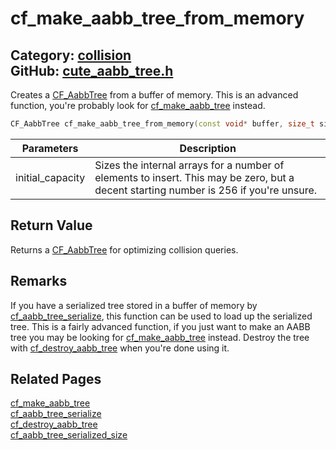 [](../header.md ':include')

# cf_make_aabb_tree_from_memory

Category: [collision](/api_reference?id=collision)  
GitHub: [cute_aabb_tree.h](https://github.com/RandyGaul/cute_framework/blob/master/include/cute_aabb_tree.h)  
---

Creates a [CF_AabbTree](/collision/cf_aabbtree.md) from a buffer of memory. This is an advanced function, you're probably look for [cf_make_aabb_tree](/collision/cf_make_aabb_tree.md) instead.

```cpp
CF_AabbTree cf_make_aabb_tree_from_memory(const void* buffer, size_t size /*= NULL*/);
```

Parameters | Description
--- | ---
initial_capacity | Sizes the internal arrays for a number of elements to insert. This may be zero, but a decent starting number is 256 if you're unsure.

## Return Value

Returns a [CF_AabbTree](/collision/cf_aabbtree.md) for optimizing collision queries.

## Remarks

If you have a serialized tree stored in a buffer of memory by [cf_aabb_tree_serialize](/collision/cf_aabb_tree_serialize.md), this function can be used to load up the serialized tree. This is a fairly advanced
function, if you just want to make an AABB tree you may be looking for [cf_make_aabb_tree](/collision/cf_make_aabb_tree.md) instead. Destroy the tree with [cf_destroy_aabb_tree](/collision/cf_destroy_aabb_tree.md) when you're done using it.

## Related Pages

[cf_make_aabb_tree](/collision/cf_make_aabb_tree.md)  
[cf_aabb_tree_serialize](/collision/cf_aabb_tree_serialize.md)  
[cf_destroy_aabb_tree](/collision/cf_destroy_aabb_tree.md)  
[cf_aabb_tree_serialized_size](/collision/cf_aabb_tree_serialized_size.md)  
